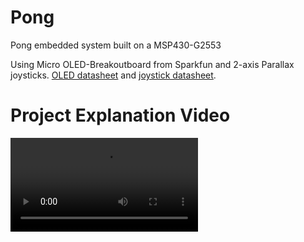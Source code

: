 # Pong
Pong embedded system built on a MSP430-G2553

Using Micro OLED-Breakoutboard from Sparkfun and 2-axis Parallax joysticks. [OLED datasheet](https://cdn.sparkfun.com/datasheets/LCD/Monochrome/Micro-OLED-Breakout.pdf) and [joystick datasheet](https://www.parallax.com/sites/default/files/downloads/27800-2-Axis-Joystick-Documentation-v1.2.pdf).

# Project Explanation Video
<video align="center" controls>
  <source src="https://youtu.be/dE5xx5jXihY">
</video>
